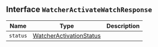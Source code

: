 ## Interface `WatcherActivateWatchResponse`

| Name | Type | Description |
| - | - | - |
| `status` | [WatcherActivationStatus](./WatcherActivationStatus.md) | &nbsp; |
